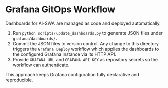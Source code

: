 # Grafana GitOps Workflow

Dashboards for AI-SWA are managed as code and deployed automatically.

1. Run `python scripts/update_dashboards.py` to generate JSON files under
   `grafana/dashboards/`.
2. Commit the JSON files to version control. Any change to this directory triggers
   the `Grafana Deploy` workflow which applies the dashboards to the configured
   Grafana instance via its HTTP API.
3. Provide `GRAFANA_URL` and `GRAFANA_API_KEY` as repository secrets so the
   workflow can authenticate.

This approach keeps Grafana configuration fully declarative and reproducible.
